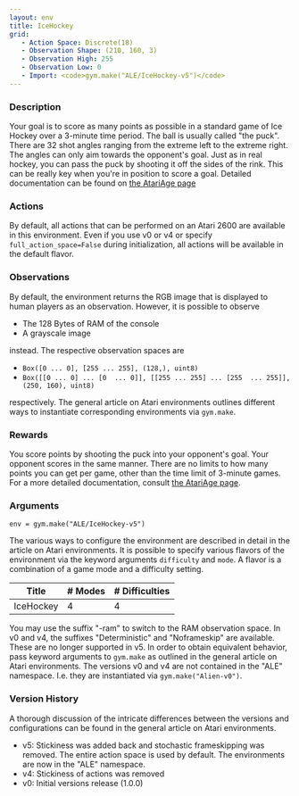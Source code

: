 ```yaml
---
layout: env
title: IceHockey
grid:
   - Action Space: Discrete(18)
   - Observation Shape: (210, 160, 3)
   - Observation High: 255
   - Observation Low: 0
   - Import: <code>gym.make("ALE/IceHockey-v5")</code>
---
```


### Description
Your goal is to score as many points as possible in a standard game of Ice Hockey over a 3-minute time period. The ball is usually called "the puck".
There are 32 shot angles ranging from the extreme left to the extreme right. The angles can only aim towards the opponent's goal.
Just as in real hockey, you can pass the puck by shooting it off the sides of the rink. This can be really key when you're in position to score a goal.
 Detailed documentation can be found on [the AtariAge page](https://atariage.com/manual_html_page.php?SoftwareLabelID=241)

### Actions
By default, all actions that can be performed on an Atari 2600 are available in this environment.
Even if you use v0 or v4 or specify `full_action_space=False` during initialization, all actions 
will be available in the default flavor.


### Observations
By default, the environment returns the RGB image that is displayed to human players as an observation. However, it is
possible to observe
- The 128 Bytes of RAM of the console
- A grayscale image

instead. The respective observation spaces are
- `Box([0 ... 0], [255 ... 255], (128,), uint8)`
- `Box([[0 ... 0]
 ...
 [0  ... 0]], [[255 ... 255]
 ...
 [255  ... 255]], (250, 160), uint8)
`

respectively. The general article on Atari environments outlines different ways to instantiate corresponding environments
via `gym.make`.


### Rewards
You score points by shooting the puck into your opponent's goal. Your opponent scores in the same manner.
There are no limits to how many points you can get per game, other than the time limit of 3-minute games.
For a more detailed documentation, consult [the AtariAge page](https://atariage.com/manual_html_page.php?SoftwareLabelID=241).

### Arguments

```
env = gym.make("ALE/IceHockey-v5")
```

The various ways to configure the environment are described in detail in the article on Atari environments.
It is possible to specify various flavors of the environment via the keyword arguments `difficulty` and `mode`. 
A flavor is a combination of a game mode and a difficulty setting.

|Title|# Modes|# Difficulties|
| ----------- | ----------- | -----------|
|IceHockey|4|4|

You may use the suffix "-ram" to switch to the RAM observation space. In v0 and v4, the suffixes "Deterministic" and "Noframeskip" 
are available. These are no longer supported in v5. In order to obtain equivalent behavior, pass keyword arguments to `gym.make` as outlined in 
the general article on Atari environments.
The versions v0 and v4 are not contained in the "ALE" namespace. I.e. they are instantiated via `gym.make("Alien-v0")`.

### Version History
A thorough discussion of the intricate differences between the versions and configurations can be found in the
general article on Atari environments. 

* v5: Stickiness was added back and stochastic frameskipping was removed. The entire action space is used by default. The environments are now in the "ALE" namespace.
* v4: Stickiness of actions was removed
* v0: Initial versions release (1.0.0)
